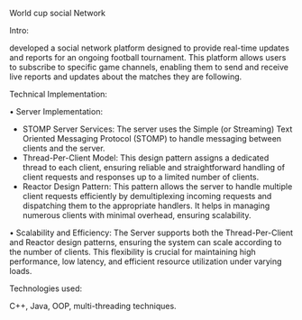 World cup social Network

Intro:

developed a social network platform designed to provide real-time updates and reports for an ongoing football tournament. This platform allows users to subscribe to specific game channels, enabling them to send and receive live reports and updates about the matches they are following.

Technical Implementation:

•	Server Implementation:
  - STOMP Server Services: The server uses the Simple (or Streaming) Text Oriented Messaging Protocol (STOMP) to handle messaging between clients and the server.
  - Thread-Per-Client Model: This design pattern assigns a dedicated thread to each client, ensuring reliable and straightforward handling of client requests and responses       up to a limited number of clients.
  - Reactor Design Pattern: This pattern allows the server to handle multiple client requests efficiently by demultiplexing incoming requests and dispatching them to the         appropriate handlers. It helps in managing numerous clients with minimal overhead, ensuring scalability.

•	Scalability and Efficiency: The Server supports both the Thread-Per-Client and Reactor design patterns, ensuring the system can scale according to the number of clients. This flexibility is crucial for maintaining high performance, low latency, and efficient resource utilization under varying loads.

Technologies  used:

C++, Java, OOP, multi-threading techniques. 
